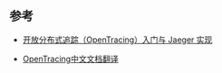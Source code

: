 

## 参考

- [开放分布式追踪（OpenTracing）入门与 Jaeger 实现](https://zhuanlan.zhihu.com/p/34318538)

- [OpenTracing中文文档翻译](https://wu-sheng.gitbooks.io/opentracing-io/content/)